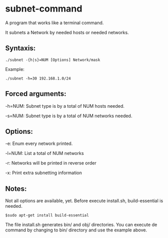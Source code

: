 # subnet-command
A program that works like a terminal command.

It subnets a Network by needed hosts or needed networks.

Syntaxis:
-
    ./subnet -{h|s}=NUM [Options] Network/mask
    
Example:

    ./subnet -h=30 192.168.1.0/24
 
Forced arguments:
-
-h=NUM:
Subnet type is by a total of NUM hosts needed.

-s=NUM:
Subnet type is by a total of NUM networks needed.

Options:
-
-e:
Enum every network printed.

-l=NUM:
List a total of NUM networks

-r:
Networks will be printed in reverse order

-x:
Print extra subnetting information

Notes:
-
Not all options are available, yet.
Before execute install.sh, build-essential is needed.

    $sudo apt-get install build-essential

The file install.sh generates bin/ and obj/ directories.
You can execute de command by changing to bin/ directory and use the example above.
